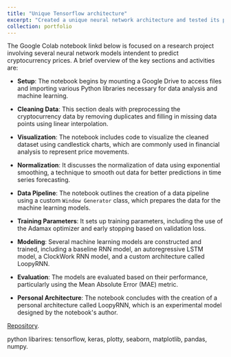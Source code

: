 ```yaml
---
title: "Unique Tensorflow architecture"
excerpt: "Created a unique neural network architecture and tested its performance against other established architectures 🧠🕸️. <br/><img src='/images/loopyrnn.jpeg' width='50%'>"
collection: portfolio
---
```


The Google Colab notebook linkd below is focused on a research project involving several neural network models intendent to predict cryptocurrency prices. A brief overview of the key sections and activities are:

- **Setup**: The notebook begins by mounting a Google Drive to access files and importing various Python libraries necessary for data analysis and machine learning.

- **Cleaning Data**: This section deals with preprocessing the cryptocurrency data by removing duplicates and filling in missing data points using linear interpolation.

- **Visualization**: The notebook includes code to visualize the cleaned dataset using candlestick charts, which are commonly used in financial analysis to represent price movements.

- **Normalization**: It discusses the normalization of data using exponential smoothing, a technique to smooth out data for better predictions in time series forecasting.

- **Data Pipeline**: The notebook outlines the creation of a data pipeline using a custom `Window Generator` class, which prepares the data for the machine learning models.

- **Training Parameters**: It sets up training parameters, including the use of the Adamax optimizer and early stopping based on validation loss.

- **Modeling**: Several machine learning models are constructed and trained, including a baseline RNN model, an autoregressive LSTM model, a ClockWork RNN model, and a custom architecture called LoopyRNN.

- **Evaluation**: The models are evaluated based on their performance, particularly using the Mean Absolute Error (MAE) metric.

- **Personal Architecture**: The notebook concludes with the creation of a personal architecture called LoopyRNN, which is an experimental model designed by the notebook's author.

[Repository](https://colab.research.google.com/drive/1hRhKZnoJoxp4uazYOwXVTjAaZdZZI2Ho?usp=sharing).

python libarires: tensorflow, keras, plotty, seaborn, matplotlib, pandas, numpy. 
